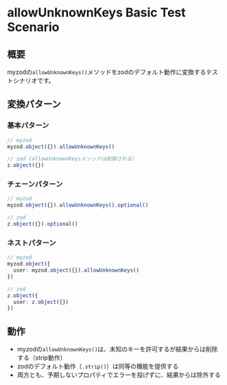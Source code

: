 # allowUnknownKeys Basic Test Scenario

## 概要

myzodの`allowUnknownKeys()`メソッドをzodのデフォルト動作に変換するテストシナリオです。

## 変換パターン

### 基本パターン
```typescript
// myzod
myzod.object({}).allowUnknownKeys()

// zod (allowUnknownKeysメソッドは削除される)
z.object({})
```

### チェーンパターン
```typescript
// myzod
myzod.object({}).allowUnknownKeys().optional()

// zod
z.object({}).optional()
```

### ネストパターン
```typescript
// myzod
myzod.object({
  user: myzod.object({}).allowUnknownKeys()
})

// zod
z.object({
  user: z.object({})
})
```

## 動作

- myzodの`allowUnknownKeys()`は、未知のキーを許可するが結果からは削除する（strip動作）
- zodのデフォルト動作（`.strip()`）は同等の機能を提供する
- 両方とも、予期しないプロパティでエラーを投げずに、結果からは除外する